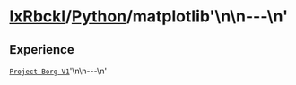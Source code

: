 # [lxRbckl]()/[Python](/Python)/matplotlib'\n\n---\n'
## Experience
[`Project-Borg V1`](https://github.com/lxRbckl/Project-Borg/blob/V1/README.md)'\n\n---\n'